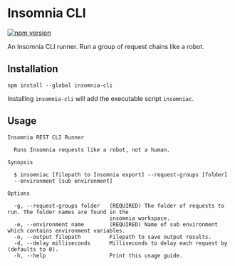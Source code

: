 # Insomnia CLI

[![npm version](https://badge.fury.io/js/insomnia-cli.svg)](https://badge.fury.io/js/insomnia-cli)

An Insomnia CLI runner. Run a group of request chains like a robot.

## Installation

```
npm install --global insomnia-cli
```

Installing `insomnia-cli` will add the executable script `insomniac`.

## Usage

```
Insomnia REST CLI Runner

  Runs Insomnia requests like a robot, not a human.

Synopsis

  $ insomniac [filepath to Insomnia export] --request-groups [folder]
  --environment [sub environment]

Options

  -g, --request-groups folder   (REQUIRED) The folder of requests to run. The folder names are found in the
                                insomnia workspace.
  -e, --environment name        (REQUIRED) Name of sub environment which contains environment variables.
  -o, --output filepath         Filepath to save output results.
  -d, --delay milliseconds      Milliseconds to delay each request by (defaults to 0).
  -h, --help                    Print this usage guide.
```
